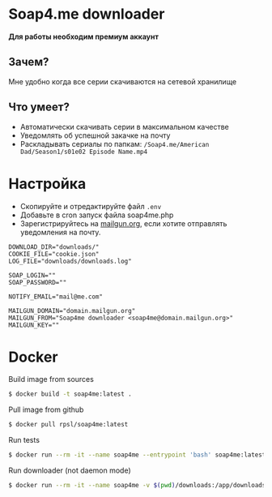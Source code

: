 # Soap4.me downloader

**Для работы необходим премиум аккаунт**

## Зачем?

Мне удобно когда все серии скачиваются на сетевой хранилище 

## Что умеет?

- Автоматически скачивать серии в максимальном качестве 
- Уведомлять об успешной закачке на почту
- Раскладывать сериалы по папкам: `/Soap4.me/American Dad/Season1/s01e02 Episode Name.mp4`

# Настройка

- Скопируйте и отредактируйте файл `.env`
- Добавьте в cron запуск файла soap4me.php
- Зарегистрируйтесь на [mailgun.org](https://mailgun.org), если хотите отправлять уведомления на почту.


```dotenv
DOWNLOAD_DIR="downloads/"
COOKIE_FILE="cookie.json"
LOG_FILE="downloads/downloads.log"

SOAP_LOGIN=""
SOAP_PASSWORD=""

NOTIFY_EMAIL="mail@me.com"

MAILGUN_DOMAIN="domain.mailgun.org"
MAILGUN_FROM="Soap4me downloader <soap4me@domain.mailgun.org>"
MAILGUN_KEY=""
```

# Docker

Build image from sources
```bash
$ docker build -t soap4me:latest .
```

Pull image from github
```bash
$ docker pull rpsl/soap4me:latest
```

Run tests
```bash
$ docker run --rm -it --name soap4me --entrypoint 'bash' soap4me:latest -c 'composer update && composer install --prefer-dist --no-progress && ./vendor/bin/phpunit -c .'
```

Run downloader (not daemon mode)
```bash
$ docker run --rm -it --name soap4me -v $(pwd)/downloads:/app/downloads/ -v $(pwd)/.env:/app/.env -v $(pwd)/cookie.json:/app/cookie.json soap4me:latest
```

